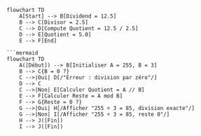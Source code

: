 
```mermaid
flowchart TD
    A[Start] --> B[Dividend = 12.5]
    B --> C[Divisor = 2.5]
    C --> D[Compute Quotient = 12.5 / 2.5]
    D --> E[Quotient = 5.0]
    E --> F[End]

```mermaid
flowchart TD
    A([Début]) --> B[Initialiser A = 255, B = 3]
    B --> C{B = 0 ?}
    C -->|Oui| D[/"Erreur : division par zéro"/]
    D --> C
    C -->|Non| E[Calculer Quotient = A // B]
    E --> F[Calculer Reste = A mod B]
    F --> G{Reste = 0 ?}
    G -->|Oui| H[/Afficher "255 ÷ 3 = 85, division exacte"/]
    G -->|Non| I[/Afficher "255 ÷ 3 = 85, reste 0"/]
    H --> J([Fin])
    I --> J([Fin])






